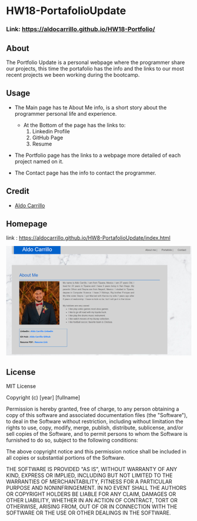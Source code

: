 # HW18-PortafolioUpdate

### Link: https://aldocarrillo.github.io/HW18-Portfolio/

## About

The Portfolio Update is a personal webpage where the programmer share our projects, this time the portafolio has the info and the links to our most recent projects we been working during the bootcamp.

## Usage

-   The Main page has te About Me info, is a short story about the programmer personal life and experience.

    -   At the Bottom of the page has the links to:
        1. Linkedin Profile
        2. GitHub Page
        3. Resume

-   The Portfolio page has the links to a webpage more detailed of each project named on it.
-   The Contact page has the info to contact the programmer.

## Credit

-   [Aldo Carrillo](https://github.com/AldoCarrillo)

## Homepage

link : https://aldocarrillo.github.io/HW8-PortafolioUpdate/index.html

![main](./images/main.png)

## License

MIT License

Copyright (c) [year] [fullname]

Permission is hereby granted, free of charge, to any person obtaining a copy
of this software and associated documentation files (the "Software"), to deal
in the Software without restriction, including without limitation the rights
to use, copy, modify, merge, publish, distribute, sublicense, and/or sell
copies of the Software, and to permit persons to whom the Software is
furnished to do so, subject to the following conditions:

The above copyright notice and this permission notice shall be included in all
copies or substantial portions of the Software.

THE SOFTWARE IS PROVIDED "AS IS", WITHOUT WARRANTY OF ANY KIND, EXPRESS OR
IMPLIED, INCLUDING BUT NOT LIMITED TO THE WARRANTIES OF MERCHANTABILITY,
FITNESS FOR A PARTICULAR PURPOSE AND NONINFRINGEMENT. IN NO EVENT SHALL THE
AUTHORS OR COPYRIGHT HOLDERS BE LIABLE FOR ANY CLAIM, DAMAGES OR OTHER
LIABILITY, WHETHER IN AN ACTION OF CONTRACT, TORT OR OTHERWISE, ARISING FROM,
OUT OF OR IN CONNECTION WITH THE SOFTWARE OR THE USE OR OTHER DEALINGS IN THE
SOFTWARE.
